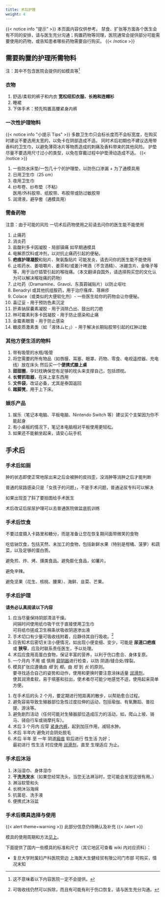 ```yaml
---
title: 术后护理
weight: 4
---
```


{{< notice info "提示" >}}
本页面内容仅供参考。
禁食、扩张等方面各个医生会有不同的安排，请与医生充分沟通；购置药物等同理，医院通常会提供部分可能需要使用的药物，或告知患者哪些药物需要自行购买。
{{< /notice >}}

## 需要购置的护理所需物料

注：其中不包含医院会提供的如模具等[^1]

### 衣物

1. 舒适/柔软的裤子和内衣 **宽松纽扣衣服、长袍和连帽衫**
1. 睡裙
1. 下体手术：预先购置高腰紧身内裤

### 一次性护理物料

{{< notice info "小提示 Tips" >}}
多数卫生巾只会标长度而不会标宽度，在购买时建议不要选用太宽的，以免卡在阴部造成不适。
同时术后初期也不建议选用带香料的卫生巾，以避免薄荷冰片等物质造成的刺痛及香料带来的其他风险。
护垫尽量不要选用尺寸过小的类型，以免在穿戴过程中护垫滑动造成不适。
{{< /notice >}}

1. 一些防水床垫/一包几十个的护理垫，以防伤口渗漏 + 为了通模具用
1. 日用卫生巾（25 cm）
1. 夜用卫生巾
1. 纱布卷、纱布垫（不粘）\
   医用/外科胶带、纸胶带、布胶带或防过敏胶带
1. 润滑液，避孕套（通模具用）

### 需备药物

注意：由于可能的风险 一切术后药物使用之前请去问你的医生能不能使用

1. 止痛药
1. 消炎药
1. 盐酸利多卡因凝胶 - 局部镇痛 如早期通模具
1. 电解质饮料或冲剂，以对抗止痛药引起的便秘。
1. **疤痕护理凝胶**和贴片、聚氨酯贴片 可能发炎，请去问你的医生能不能使用
1. 止咳药水、姜咀嚼片、姜茶和/或姜汁啤酒（不含酒精）、冰硼含片、金嗓子等等，用于治疗插管引起的喉咙痛。（本文翻译自国外，请选择购买您的文化认为可以解决喉咙痛的药物）
1. 止吐药（Dramamine、Gravol、东莨菪碱贴片）以防止呕吐
1. Benadryl 或其他抗组胺药，用于治疗瘙痒、荨麻疹
1. Colace（或类似的大便软化剂）- 一些医生给你的药物会让你便秘。
1. 喜辽妥 - 用于预防色素沉淀
1. 肝素钠尿囊素凝胶 - 用于消除凸出、鼓出的刀疤
1. 林可霉素利多卡因凝胶 - 用于防止感染和止痛
1. 金霉素眼膏 - 用于防止感染
1. 糖皮质激素类（如「液体ムヒ」）- 用于解决长期贴胶带引起的红肿过敏

### 其他方便生活的物料

1. 带有吸管的水瓶/吸管
1. 将您需要的所有物品（如唇膜、耳塞、眼罩、药物、零食、电视遥控器、充电线）放在床头
   然后买一个**便携式膝上桌**
1. **甜甜圈**，孕妇枕确保您有足够的枕头来支撑自己，包括颈枕。
1. **长臂抓取器**，在床上拿东西用
1. **文件袋**，改证必备，尤其是泰国返回
1. **踏脚凳**，用于上下床。

### 娱乐产品

1. 娱乐（笔记本电脑、平板电脑、Nintendo Switch 等）建议买个支架因为你不能起身
1. 有小桌板的情况下，笔记本电脑相对平板使用更轻松。
1. 如果还不能躺坐起来，请安心玩手机

## 手术后

### 手术后如厕

肿的状态即使正常地尿出来之后会被肿的皮挡歪，没消肿等消肿之后才能判断

普通的尿路感染只是「女孩子的问题」，不是手术问题，普通泌尿专科可以解决

如果出现歪了斜了要拍图给手术医生

术后改证后尿尿护理可以去普通医院做盆底肌训练

### 手术后饮食

不要过度摄入卡路里和糖分，而是准备让您在恢复期间面带微笑的食物

吃低钠饮食，包括天然、未加工的食物，包括新鲜水果（特别是柑橘、菠萝）和蔬菜，以及足够的蛋白质。

避免煎、炸、烤、燻类食品。避免膨化食品，如薯片。

避免辛辣。

避免坚果（花生、核桃、腰果）、海鲜、韭菜、芒果。

### 手术后护理

**请务必认真阅读以下内容**

<!-- 1. MtF 手术后应保持外阴清洁，每日用 [洁尔阴](https://www.jd.com/pinpai/9251.html) 清洗。-->
<!-- 冲洗有疑点-->

1. 应当尽量保持阴部清洁干燥。\
   间隔时间使用纸巾吸干优于直接使用卫生巾\
   可将纸巾搓成卫生棉条状吸收阴道渗出液
1. 手术切口有少量可吸收线附着，应静待其自行吸收。[^2]
1. 应告知术后密切关注小便情况，如出现小便变细、变少，可能是 **尿道口疤痕** 或 **狭窄**，应及时联系责任医生，予以处理。
1. 术后应食用高蛋白食物，保证丰富的营养，以利于伤口愈合、身体复原。
1. 一个月内 不用 或 慎用 [窥阴器][speculum]进行检查，以防 阴道/缝合处/撑裂。
1. <a id="srs-post"></a>模具扩张应遵循由 _细_ 到 _粗_，由 _短_ 到 _长_ 的原则。\
 要寻找适合自己的姿势和动作，使用和更换时要注意涂抹适量 [润滑剂][lubricant]，\
 使其润滑柔软，易于填塞和拉出，使术者尽可能少地感觉不适，使用起来简单方便。
<!--放置模具时间 一般为 手术后 三周。\
   首次扩张一般为 5 至 30 分钟，每天 3 次。\
   以后逐渐延长扩强时间持续一小时以上（最好能 _全天使用模具_）。\
   并持续 3 至 6 个月，_无性生活者_ 可以考虑 _终生使用模具_。\
不同医院要求不同-->
1. 在手术后的头 2 个月，要定期进行短距离的散步，以帮助愈合过程。
1. 避免容易导致生殖器部位急性过度拉伸的运动，包括瑜伽、有氧舞蹈、普拉提、游泳等。
1. 避免剧烈活动（任何可能对生殖器部位造成压力的活动，如，爬山上坡、骑马、骑自行车或骑摩托车）。
1. 术后 3 个月内 应穿 [紧身内裤][tights]，起到加压作用，减轻水肿。
1. 术后 半年内 避免对会阴处脱毛
1. 术后 半年 至 一年 阴道[瘢痕][scar] 软后进行 性生活 为好；\
   最初进行 性生活 时应使用 [润滑剂][lubricant]，直至 生理适应 为止。

[speculum]: https://www.jd.com/xinghao/91928abd8366f92820dc.html
[tights]: https://search.jd.com/search?keyword=紧身内裤&cid3=9743
[lubricant]: https://search.jd.com/search?keyword=润滑剂&ev=3388_93492%5E3497_70697%5E
[scar]: https://baike.baidu.com/item/瘢痕

### 手术后沐浴

1. 沐浴湿巾、身体湿巾
1. **干洗洗发水**（如果您经常洗头，当您无法淋浴时，您可能会发现这很有用。）
1. 淋浴软管和头
1. 长柄沐浴海绵
1. 抗菌皂、洗手液
1. 便携式沐浴盆

### 手术后模具选择与使用

{{< alert theme=warning >}}
此部分信息仍待确认及补充
{{< /alert >}}

模具的使用周期和方法[见上](#srs-post)。

下面提供了国内一些模具的标准和尺寸（其它地区可查看 wiki 内对应资料）：

- 复旦大学附属妇产科医院旁边 上海医大生健经贸有限公司门市部 可购买，情况未知

[^1]: 这不意味着以下内容医院一定不会提供。
[^2]: 可吸收线仍然可以拆除，而且有可能有利于伤口恢复。请与医生充分沟通。
